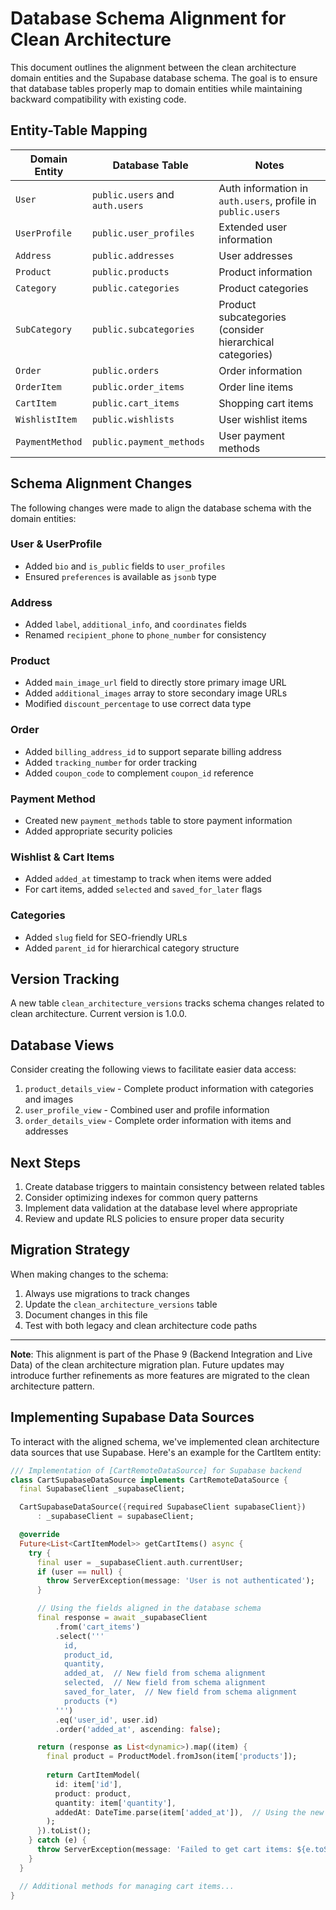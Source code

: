 # Database Schema Alignment for Clean Architecture

This document outlines the alignment between the clean architecture domain entities and the Supabase database schema. The goal is to ensure that database tables properly map to domain entities while maintaining backward compatibility with existing code.

## Entity-Table Mapping

| Domain Entity | Database Table | Notes |
|---------------|----------------|-------|
| `User` | `public.users` and `auth.users` | Auth information in `auth.users`, profile in `public.users` |
| `UserProfile` | `public.user_profiles` | Extended user information |
| `Address` | `public.addresses` | User addresses |
| `Product` | `public.products` | Product information |
| `Category` | `public.categories` | Product categories |
| `SubCategory` | `public.subcategories` | Product subcategories (consider hierarchical categories) |
| `Order` | `public.orders` | Order information |
| `OrderItem` | `public.order_items` | Order line items |
| `CartItem` | `public.cart_items` | Shopping cart items |
| `WishlistItem` | `public.wishlists` | User wishlist items |
| `PaymentMethod` | `public.payment_methods` | User payment methods |

## Schema Alignment Changes

The following changes were made to align the database schema with the domain entities:

### User & UserProfile
- Added `bio` and `is_public` fields to `user_profiles`
- Ensured `preferences` is available as `jsonb` type

### Address
- Added `label`, `additional_info`, and `coordinates` fields
- Renamed `recipient_phone` to `phone_number` for consistency

### Product
- Added `main_image_url` field to directly store primary image URL
- Added `additional_images` array to store secondary image URLs
- Modified `discount_percentage` to use correct data type

### Order
- Added `billing_address_id` to support separate billing address
- Added `tracking_number` for order tracking
- Added `coupon_code` to complement `coupon_id` reference

### Payment Method
- Created new `payment_methods` table to store payment information
- Added appropriate security policies

### Wishlist & Cart Items
- Added `added_at` timestamp to track when items were added
- For cart items, added `selected` and `saved_for_later` flags

### Categories
- Added `slug` field for SEO-friendly URLs
- Added `parent_id` for hierarchical category structure

## Version Tracking

A new table `clean_architecture_versions` tracks schema changes related to clean architecture. Current version is 1.0.0.

## Database Views

Consider creating the following views to facilitate easier data access:

1. `product_details_view` - Complete product information with categories and images
2. `user_profile_view` - Combined user and profile information
3. `order_details_view` - Complete order information with items and addresses

## Next Steps

1. Create database triggers to maintain consistency between related tables
2. Consider optimizing indexes for common query patterns
3. Implement data validation at the database level where appropriate
4. Review and update RLS policies to ensure proper data security

## Migration Strategy

When making changes to the schema:

1. Always use migrations to track changes
2. Update the `clean_architecture_versions` table
3. Document changes in this file
4. Test with both legacy and clean architecture code paths

---

**Note**: This alignment is part of the Phase 9 (Backend Integration and Live Data) of the clean architecture migration plan. Future updates may introduce further refinements as more features are migrated to the clean architecture pattern.

## Implementing Supabase Data Sources

To interact with the aligned schema, we've implemented clean architecture data sources that use Supabase. Here's an example for the CartItem entity:

```dart
/// Implementation of [CartRemoteDataSource] for Supabase backend
class CartSupabaseDataSource implements CartRemoteDataSource {
  final SupabaseClient _supabaseClient;

  CartSupabaseDataSource({required SupabaseClient supabaseClient})
      : _supabaseClient = supabaseClient;

  @override
  Future<List<CartItemModel>> getCartItems() async {
    try {
      final user = _supabaseClient.auth.currentUser;
      if (user == null) {
        throw ServerException(message: 'User is not authenticated');
      }

      // Using the fields aligned in the database schema
      final response = await _supabaseClient
          .from('cart_items')
          .select('''
            id,
            product_id,
            quantity,
            added_at,  // New field from schema alignment
            selected,  // New field from schema alignment
            saved_for_later,  // New field from schema alignment
            products (*)
          ''')
          .eq('user_id', user.id)
          .order('added_at', ascending: false);

      return (response as List<dynamic>).map((item) {
        final product = ProductModel.fromJson(item['products']);
        
        return CartItemModel(
          id: item['id'],
          product: product,
          quantity: item['quantity'],
          addedAt: DateTime.parse(item['added_at']),  // Using the new field
        );
      }).toList();
    } catch (e) {
      throw ServerException(message: 'Failed to get cart items: ${e.toString()}');
    }
  }

  // Additional methods for managing cart items...
}
```
